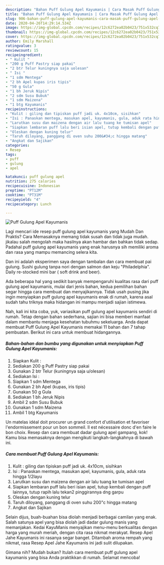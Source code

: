 ```yaml
---
description: "Bahan Puff Gulung Apel Kayumanis | Cara Masak Puff Gulung Apel Kayumanis Yang Lezat"
title: "Bahan Puff Gulung Apel Kayumanis | Cara Masak Puff Gulung Apel Kayumanis Yang Lezat"
slug: 906-bahan-puff-gulung-apel-kayumanis-cara-masak-puff-gulung-apel-kayumanis-yang-lezat
date: 2020-04-26T14:29:14.534Z
image: https://img-global.cpcdn.com/recipes/12c6272ea02b0423/751x532cq70/puff-gulung-apel-kayumanis-foto-resep-utama.jpg
thumbnail: https://img-global.cpcdn.com/recipes/12c6272ea02b0423/751x532cq70/puff-gulung-apel-kayumanis-foto-resep-utama.jpg
cover: https://img-global.cpcdn.com/recipes/12c6272ea02b0423/751x532cq70/puff-gulung-apel-kayumanis-foto-resep-utama.jpg
author: Emily Marshall
ratingvalue: 3
reviewcount: 15
recipeingredient:
- " Kulit "
- "200 g Puff Pastry siap pakai"
- "2 btr Telur kuningnya saja uolesan"
- " Isi "
- "1 sdm Mentega"
- "2 bh Apel kupas iris tipis"
- "50 g Gula"
- "1 bh Jeruk Nipis"
- "2 sdm Susu Bubuk"
- "1 sdm Maizena"
- "1 btg Kayumanis"
recipeinstructions:
- "Kulit : giling dan tipiskan puff jadi uk. 4x10cm, sisihkan"
- "Isi : Panaskan mentega, masukan apel, kayumanis, gula, aduk rata hingga 1/2layu"
- "Larutkan susu dan maizena dengan air lalu tuang ke tumisan apel"
- "Siapkan lembaran puff lalu beri isian apel, tutup kembali dengan puff lainnya, tutup rapih lalu tekan2 pinggirannya dng garpu"
- "Oleskan dengan kuning telur"
- "Taruh diloyang, panggang di oven suhu 200&#34;c hingga matang"
- "Angkat dan Sajikan"
categories:
- Resep
tags:
- puff
- gulung
- apel

katakunci: puff gulung apel 
nutrition: 275 calories
recipecuisine: Indonesian
preptime: "PT12M"
cooktime: "PT31M"
recipeyield: "4"
recipecategory: Lunch

---
```



![Puff Gulung Apel Kayumanis](https://img-global.cpcdn.com/recipes/12c6272ea02b0423/751x532cq70/puff-gulung-apel-kayumanis-foto-resep-utama.jpg)

Lagi mencari ide resep puff gulung apel kayumanis yang Mudah Dan Praktis? Cara Memasaknya memang tidak susah dan tidak juga mudah. jikalau salah mengolah maka hasilnya akan hambar dan bahkan tidak sedap. Padahal puff gulung apel kayumanis yang enak harusnya sih memiliki aroma dan rasa yang mampu memancing selera kita.

Dan ini adalah eksperimen saya dengan tambalan dan cara membuat pai gulung. Sushi gulung tanpa nori dengan salmon dan keju &#34;Philadelphia&#34;. Daily re-stocked mini bar ( soft drink and beer).

Ada beberapa hal yang sedikit banyak mempengaruhi kualitas rasa dari puff gulung apel kayumanis, mulai dari jenis bahan, kedua pemilihan bahan segar hingga cara membuat dan menyajikannya. Tidak usah pusing jika ingin menyiapkan puff gulung apel kayumanis enak di rumah, karena asal sudah tahu triknya maka hidangan ini mampu menjadi sajian istimewa.


Nah, kali ini kita coba, yuk, variasikan puff gulung apel kayumanis sendiri di rumah. Tetap dengan bahan sederhana, sajian ini bisa memberi manfaat dalam membantu menjaga kesehatan tubuhmu sekeluarga. Anda dapat membuat Puff Gulung Apel Kayumanis memakai 11 bahan dan 7 tahap pembuatan. Berikut ini cara untuk membuat hidangannya.

<!--inarticleads1-->

##### Bahan-bahan dan bumbu yang digunakan untuk menyiapkan Puff Gulung Apel Kayumanis:

1. Siapkan  Kulit :
1. Sediakan 200 g Puff Pastry siap pakai
1. Gunakan 2 btr Telur (kuningnya saja u/olesan)
1. Sediakan  Isi :
1. Siapkan 1 sdm Mentega
1. Gunakan 2 bh Apel (kupas, iris tipis)
1. Gunakan 50 g Gula
1. Sediakan 1 bh Jeruk Nipis
1. Ambil 2 sdm Susu Bubuk
1. Gunakan 1 sdm Maizena
1. Ambil 1 btg Kayumanis


Un matelas idéal doit procurer un grand confort d&#39;utilisation et favoriser l&#39;endormissement pour un bon sommeil. Il est nécessaire donc d&#39;en faire le bon choix. Resep dan cara membuat dadar gulung apel gampang, kok! Kamu bisa memasaknya dengan mengikuti langkah-langkahnya di bawah ini. 

<!--inarticleads2-->

##### Cara membuat Puff Gulung Apel Kayumanis:

1. Kulit : giling dan tipiskan puff jadi uk. 4x10cm, sisihkan
1. Isi : Panaskan mentega, masukan apel, kayumanis, gula, aduk rata hingga 1/2layu
1. Larutkan susu dan maizena dengan air lalu tuang ke tumisan apel
1. Siapkan lembaran puff lalu beri isian apel, tutup kembali dengan puff lainnya, tutup rapih lalu tekan2 pinggirannya dng garpu
1. Oleskan dengan kuning telur
1. Taruh diloyang, panggang di oven suhu 200&#34;c hingga matang
1. Angkat dan Sajikan


Selain dijus, buah-buahan bisa diolah menjadi berbagai camilan yang enak. Salah satunya apel yang bisa diolah jadi dadar gulung manis yang memanjakan. Kedai KayuManis menyajikan menu-menu berkualitas dengan harga yang murah meriah, dengan cita rasa nikmat merakyat. Resep Apel Jahe Kayumanis ini rasanya segar banget. Ditambah aroma rempah yang nikmat, rasa Resep Apel Jahe Kayumanis ini jadi sulit dilupakan. 

Gimana nih? Mudah bukan? Itulah cara membuat puff gulung apel kayumanis yang bisa Anda praktikkan di rumah. Selamat mencoba!
